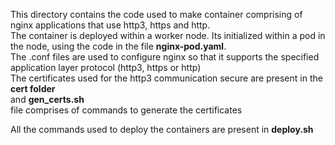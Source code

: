 This directory contains the code used to make container comprising of nginx applications that use http3, https and http. <br />
The container is deployed within a worker node. Its initialized within a pod in the node, using the code in the file **nginx-pod.yaml**. <br />
The .conf files are used to configure nginx so that it supports the specified application layer protocol (http3, https or http) <br />
The certificates used for the http3 communication secure are present in the **cert folder** <br /> and **gen_certs.sh** <br /> file comprises of commands to generate the certificates

All the commands used to deploy the containers are present in **deploy.sh**
